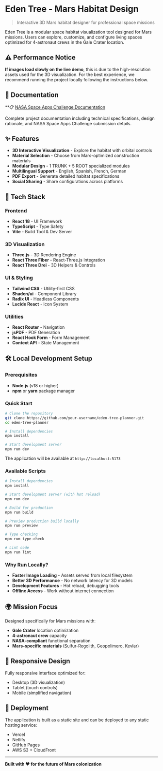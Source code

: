 # Eden Tree - Mars Habitat Design

> Interactive 3D Mars habitat designer for professional space missions

Eden Tree is a modular space habitat visualization tool designed for Mars missions. Users can explore, customize, and configure living spaces optimized for 4-astronaut crews in the Gale Crater location.

## ⚠️ Performance Notice

**If images load slowly on the live demo**, this is due to the high-resolution assets used for the 3D visualization. For the best experience, we recommend running the project locally following the instructions below.

## 📄 Documentation

**📋 [NASA Space Apps Challenge Documentation](./docs/Space%20&%20Spaces%202025%20NASA%20Space%20Apps%20Challenge%20Info.pdf)


Complete project documentation including technical specifications, design rationale, and NASA Space Apps Challenge submission details.

## ✨ Features

- **3D Interactive Visualization** - Explore the habitat with orbital controls
- **Material Selection** - Choose from Mars-optimized construction materials
- **Modular Design** - 1 TRUNK + 5 ROOT specialized modules
- **Multilingual Support** - English, Spanish, French, German
- **PDF Export** - Generate detailed habitat specifications
- **Social Sharing** - Share configurations across platforms

## 🚀 Tech Stack

### Frontend
- **React 18** - UI Framework
- **TypeScript** - Type Safety
- **Vite** - Build Tool & Dev Server

### 3D Visualization
- **Three.js** - 3D Rendering Engine
- **React Three Fiber** - React-Three.js Integration
- **React Three Drei** - 3D Helpers & Controls

### UI & Styling
- **Tailwind CSS** - Utility-first CSS
- **Shadcn/ui** - Component Library
- **Radix UI** - Headless Components
- **Lucide React** - Icon System

### Utilities
- **React Router** - Navigation
- **jsPDF** - PDF Generation
- **React Hook Form** - Form Management
- **Context API** - State Management

## 🛠️ Local Development Setup

### Prerequisites
- **Node.js** (v18 or higher)
- **npm** or **yarn** package manager

### Quick Start

```bash
# Clone the repository
git clone https://github.com/your-username/eden-tree-planner.git
cd eden-tree-planner

# Install dependencies
npm install

# Start development server
npm run dev
```

The application will be available at `http://localhost:5173`

### Available Scripts

```bash
# Install dependencies
npm install

# Start development server (with hot reload)
npm run dev

# Build for production
npm run build

# Preview production build locally
npm run preview

# Type checking
npm run type-check

# Lint code
npm run lint
```

### Why Run Locally?

- **Faster Image Loading** - Assets served from local filesystem
- **Better 3D Performance** - No network latency for 3D models
- **Development Features** - Hot reload, debugging tools
- **Offline Access** - Work without internet connection

## 🌍 Mission Focus

Designed specifically for Mars missions with:
- **Gale Crater** location optimization
- **4-astronaut crew** capacity
- **NASA-compliant** functional separation
- **Mars-specific materials** (Sulfur-Regolith, Geopolímero, Kevlar)

## 📱 Responsive Design

Fully responsive interface optimized for:
- Desktop (3D visualization)
- Tablet (touch controls)
- Mobile (simplified navigation)

## 🚀 Deployment

The application is built as a static site and can be deployed to any static hosting service:
- Vercel
- Netlify
- GitHub Pages
- AWS S3 + CloudFront

---

**Built with ❤️ for the future of Mars colonization**

